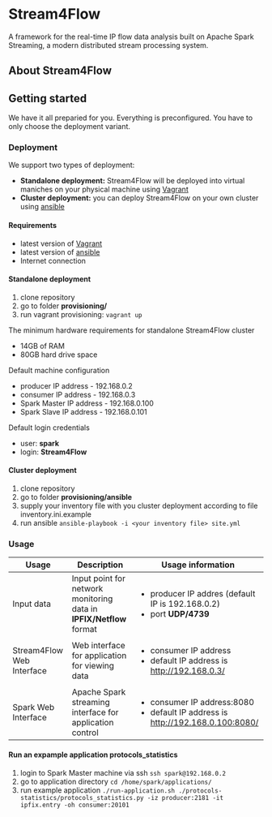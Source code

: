 # Stream4Flow
A framework for the real-time IP flow data analysis built on Apache Spark Streaming, a modern distributed stream processing system.

## About Stream4Flow



## Getting started
We have it all preparied for you. Everything is preconfigured. You have to only choose the deployment variant.

### Deployment
We support two types of deployment:
- **Standalone deployment:** Stream4Flow will be deployed into virtual maniches on your physical machine using [Vagrant](https://www.vagrantup.com/)
- **Cluster deployment:** you can deploy Stream4Flow on your own cluster using [ansible](https://www.ansible.com/)

#### Requirements
- latest version of [Vagrant](https://www.vagrantup.com/)
- latest version of [ansible](https://www.ansible.com/)
- Internet connection

#### Standalone deployment

1. clone repository
2. go to folder **provisioning/**
3. run vagrant provisioning: `vagrant up`

The minimum hardware requirements for standalone Stream4Flow cluster
- 14GB of RAM 
- 80GB hard drive space 

Default machine configuration
- producer IP address - 192.168.0.2
- consumer IP address - 192.168.0.3
- Spark Master IP address - 192.168.0.100
- Spark Slave IP address - 192.168.0.101

Default login credentials
- user: **spark**
- login: **Stream4Flow**

#### Cluster deployment
1. clone repository
2. go to folder **provisioning/ansible**
3. supply your inventory file with you cluster deployment according to file inventory.ini.example
4. run ansible `ansible-playbook -i <your inventory file> site.yml`

### Usage

| Usage |  Description | Usage information |
|---|---|---|
| Input data  | Input point for network monitoring data in **IPFIX/Netflow**  format | <ul><li> producer IP addres (default IP is 192.168.0.2)</li> <li> port **UDP/4739** </li></ul>  |
| Stream4Flow Web Interface | Web interface for application for viewing data |<ul><li> consumer IP address</li> <li>default IP address is http://192.168.0.3/ </li></ul>|
| Spark Web Interface | Apache Spark streaming interface for application control | <ul><li> consumer IP address:8080</li> <li>default IP address is http://192.168.0.100:8080/ </li></ul>| 

#### Run an expample application protocols_statistics

1. login to Spark Master machine via ssh
`ssh spark@192.168.0.2`
2. go to application directory
`cd /home/spark/applications/`
3. run example application
`./run-application.sh ./protocols-statistics/protocols_statistics.py -iz producer:2181 -it ipfix.entry -oh consumer:20101`
 

